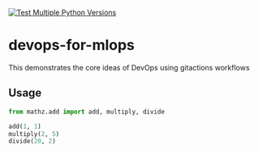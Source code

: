 [![Test Multiple Python Versions](https://github.com/donwany/gitaction-demo/actions/workflows/main.yml/badge.svg)](https://github.com/donwany/gitaction-demo/actions/workflows/main.yml)

# devops-for-mlops
This demonstrates the core ideas of DevOps using gitactions workflows

## Usage
```python
from mathz.add import add, multiply, divide

add(1, 1)
multiply(2, 5)
divide(20, 2)
```


